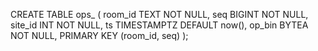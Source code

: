   CREATE TABLE ops_ (
      room_id   TEXT NOT NULL,
      seq       BIGINT NOT NULL,
      site_id   INT    NOT NULL,
      ts        TIMESTAMPTZ DEFAULT now(),
      op_bin    BYTEA  NOT NULL,
      PRIMARY KEY (room_id, seq)
  );

  